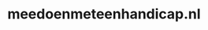---
layout: post
title:  "meedoenmeteenhandicap.nl"
internal_url:  "/data/meedoenmeteenhandicap.nl.html"
categories: dutchgov
---